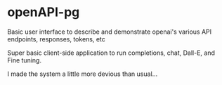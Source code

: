 # openAPI-pg
Basic user interface to describe and demonstrate openai's various API endpoints, responses, tokens, etc


Super basic client-side application to run completions, chat, Dall-E, and Fine tuning.

I made the system a little more devious than usual...
